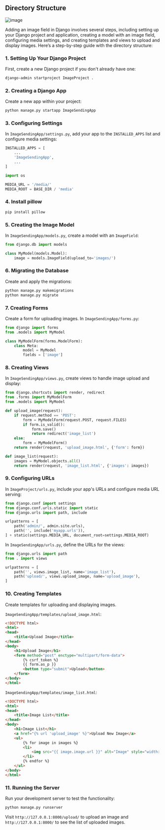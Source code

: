 ## Directory Structure
![image](https://github.com/user-attachments/assets/77d455c5-abf0-4b9b-99be-0e8d64540742)


Adding an image field in Django involves several steps, including setting up your Django project and application, creating a model with an image field, configuring media settings, and creating templates and views to upload and display images. Here’s a step-by-step guide with the directory structure:

### 1. Setting Up Your Django Project

First, create a new Django project if you don't already have one:

```bash
django-admin startproject ImageProject .
```

### 2. Creating a Django App

Create a new app within your project:

```bash
python manage.py startapp ImageSendingApp
```

### 3. Configuring Settings

In `ImageSendingApp/settings.py`, add your app to the `INSTALLED_APPS` list and configure media settings:

```python
INSTALLED_APPS = [
    ...
    'ImageSendingApp',
    ...
]

import os

MEDIA_URL = '/media/'
MEDIA_ROOT = BASE_DIR / 'media'
```

### 4. Install pillow
```bash
pip install pillow
```

### 5. Creating the Image Model

In `ImageSendingApp/models.py`, create a model with an `ImageField`:

```python
from django.db import models

class MyModel(models.Model):
    image = models.ImageField(upload_to='images/')
```

### 6. Migrating the Database

Create and apply the migrations:

```bash
python manage.py makemigrations
python manage.py migrate
```

### 7. Creating Forms

Create a form for uploading images. In `ImageSendingApp/forms.py`:

```python
from django import forms
from .models import MyModel

class MyModelForm(forms.ModelForm):
    class Meta:
        model = MyModel
        fields = ['image']
```

### 8. Creating Views

In `ImageSendingApp/views.py`, create views to handle image upload and display:

```python
from django.shortcuts import render, redirect
from .forms import MyModelForm
from .models import MyModel

def upload_image(request):
    if request.method == 'POST':
        form = MyModelForm(request.POST, request.FILES)
        if form.is_valid():
            form.save()
            return redirect('image_list')
    else:
        form = MyModelForm()
    return render(request, 'upload_image.html', {'form': form})

def image_list(request):
    images = MyModel.objects.all()
    return render(request, 'image_list.html', {'images': images})
```

### 9. Configuring URLs

In `ImageProject/urls.py`, include your app's URLs and configure media URL serving:

```python
from django.conf import settings
from django.conf.urls.static import static
from django.urls import path, include

urlpatterns = [
    path('admin/', admin.site.urls),
    path('', include('myapp.urls')),
] + static(settings.MEDIA_URL, document_root=settings.MEDIA_ROOT)
```

In `ImageSendingApp/urls.py`, define the URLs for the views:

```python
from django.urls import path
from . import views

urlpatterns = [
    path('', views.image_list, name='image_list'),
    path('upload/', views.upload_image, name='upload_image'),
]
```

### 10. Creating Templates

Create templates for uploading and displaying images.

`ImageSendingApp/templates/upload_image.html`:

```html
<!DOCTYPE html>
<html>
<head>
    <title>Upload Image</title>
</head>
<body>
    <h1>Upload Image</h1>
    <form method="post" enctype="multipart/form-data">
        {% csrf_token %}
        {{ form.as_p }}
        <button type="submit">Upload</button>
    </form>
</body>
</html>
```

`ImageSendingApp/templates/image_list.html`:

```html
<!DOCTYPE html>
<html>
<head>
    <title>Image List</title>
</head>
<body>
    <h1>Image List</h1>
    <a href="{% url 'upload_image' %}">Upload New Image</a>
    <ul>
        {% for image in images %}
        <li>
            <img src="{{ image.image.url }}" alt="Image" style="width: 200px; height: auto;">
        </li>
        {% endfor %}
    </ul>
</body>
</html>
```

### 11. Running the Server

Run your development server to test the functionality:

```bash
python manage.py runserver
```

Visit `http://127.0.0.1:8000/upload/` to upload an image and `http://127.0.0.1:8000/` to see the list of uploaded images.
